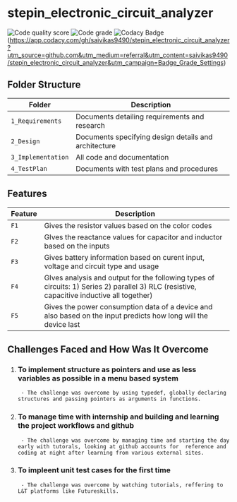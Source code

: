 # stepin_electronic_circuit_analyzer
![Code quality score](https://www.code-inspector.com/project/27511/score/svg)
![Code grade](https://www.code-inspector.com/project/27511/status/svg)
![Codacy Badge](https://api.codacy.com/project/badge/Grade/b49228005147402387676efb61fc0422)(https://app.codacy.com/gh/saivikas9490/stepin_electronic_circuit_analyzer?utm_source=github.com&utm_medium=referral&utm_content=saivikas9490/stepin_electronic_circuit_analyzer&utm_campaign=Badge_Grade_Settings)

## Folder Structure
Folder               | Description
---------------------| -----------------------------------------
`1_Requirements`     | Documents detailing requirements and research
`2_Design`           | Documents specifying design details and architecture
`3_Implementation`   | All code and documentation
`4_TestPlan`         | Documents with test plans and procedures

## Features
Feature  | Description
---------| -----------------------------------------
`F1`     | Gives the resistor values based on the color codes
`F2`     | GIves the reactance values for capacitor and inductor based on the inputs
`F3`     | Gives battery information based on curent input, voltage and circuit type and usage
`F4`     | GIves analysis and output for the following types of circuits: 1) Series 2) parallel 3) RLC (resistive, capacitive           inductive all together)
`F5`     | Gives the power consumption data of a device and also based on the input predicts how long will the device last

## Challenges Faced and How Was It Overcome

1.  ### To implement structure as pointers and use as less variables as possible in a menu based system 
         - The challenge was overcome by using typedef, globally declaring structures and passing pointers as arguments in functions.

2.  ### To manage time with internship and building and learning the project workflows and github 
         - The challenge was overcome by managing time and starting the day early with tutorals, looking at github accounts for  reference and coding at night after learning from various external sites.

3.  ### To impleent unit test cases for the first time 
         - The challenge was overcome by watching tutorials, reffering to L&T platforms like Futureskills.
